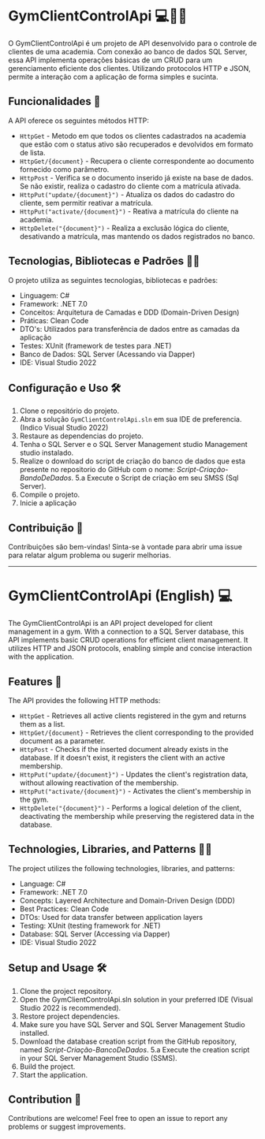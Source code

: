 # GymClientControlApi 💻🏋️‍♂️

O GymClientControlApi é um projeto de API desenvolvido para o controle de clientes de uma academia. Com conexão ao banco de dados SQL Server, essa API implementa operações básicas de um CRUD para um gerenciamento eficiente dos clientes. Utilizando protocolos HTTP e JSON, permite a interação com a aplicação de forma simples e sucinta.

## Funcionalidades 🙌

A API oferece os seguintes métodos HTTP:

- `HttpGet` - Metodo em que todos os clientes cadastrados na academia que estão com o status ativo são recuperados e devolvidos em formato de lista. 
- `HttpGet/{document}` - Recupera o cliente correspondente ao documento fornecido como parâmetro.
- `HttpPost` - Verifica se o documento inserido já existe na base de dados. Se não existir, realiza o cadastro do cliente com a matrícula ativada.
- `HttpPut("update/{document}")` - Atualiza os dados do cadastro do cliente, sem permitir reativar a matrícula.
- `HttpPut("activate/{document}")` - Reativa a matrícula do cliente na academia.
- `HttpDelete("{document}")` - Realiza a exclusão lógica do cliente, desativando a matrícula, mas mantendo os dados registrados no banco.

## Tecnologias, Bibliotecas e Padrões 👨‍💻

O projeto utiliza as seguintes tecnologias, bibliotecas e padrões:

- Linguagem: C# 
- Framework: .NET 7.0
- Conceitos: Arquitetura de Camadas e DDD (Domain-Driven Design)
- Práticas: Clean Code
- DTO's: Utilizados para transferência de dados entre as camadas da aplicação
- Testes: XUnit (framework de testes para .NET)
- Banco de Dados: SQL Server (Acessando via Dapper)
- IDE: Visual Studio 2022

## Configuração e Uso 🛠

1. Clone o repositório do projeto.
2. Abra a solução `GymClientControlApi.sln` em sua IDE de preferencia. (Indico Visual Studio 2022)
3. Restaure as dependencias do projeto.
4. Tenha o SQL Server e o SQL Server Management studio Management studio instalado.
5. Realize o download do script de criação do banco de dados que esta presente no repositorio do GitHub com o nome: *Script-Criação-BandoDeDados*.
	5.a Execute o Script de criação em seu SMSS (Sql Server).
6. Compile o projeto.
7. Inicie a aplicação

## Contribuição 🤝

Contribuições são bem-vindas! Sinta-se à vontade para abrir uma issue para relatar algum problema ou sugerir melhorias.


----------------------------------------------------------------------------------------------------------------------------------------------------------------------


# GymClientControlApi (English) 💻

The GymClientControlApi is an API project developed for client management in a gym. With a connection to a SQL Server database, this API implements basic CRUD operations for efficient client management. It utilizes HTTP and JSON protocols, enabling simple and concise interaction with the application.

## Features 🙌

The API provides the following HTTP methods:

- `HttpGet` - Retrieves all active clients registered in the gym and returns them as a list.
- `HttpGet/{document}` - Retrieves the client corresponding to the provided document as a parameter.
- `HttpPost` - Checks if the inserted document already exists in the database. If it doesn't exist, it registers the client with an active membership.
- `HttpPut("update/{document}")` - Updates the client's registration data, without allowing reactivation of the membership.
- `HttpPut("activate/{document}")` - Activates the client's membership in the gym.
- `HttpDelete("{document}")` - Performs a logical deletion of the client, deactivating the membership while preserving the registered data in the database.

## Technologies, Libraries, and Patterns 👨‍💻

The project utilizes the following technologies, libraries, and patterns:

- Language: C# 
- Framework: .NET 7.0
- Concepts: Layered Architecture and Domain-Driven Design (DDD)
- Best Practices: Clean Code
- DTOs: Used for data transfer between application layers
- Testing: XUnit (testing framework for .NET)
- Database: SQL Server (Accessing via Dapper)
- IDE: Visual Studio 2022

## Setup and Usage 🛠

1. Clone the project repository.
2. Open the GymClientControlApi.sln solution in your preferred IDE (Visual Studio 2022 is recommended).
3. Restore project dependencies.
4. Make sure you have SQL Server and SQL Server Management Studio installed.
5. Download the database creation script from the GitHub repository, named *Script-Criação-BancoDeDados*.
	5.a Execute the creation script in your SQL Server Management Studio (SSMS).
6. Build the project.
7. Start the application.

## Contribution 🤝

Contributions are welcome! Feel free to open an issue to report any problems or suggest improvements.

